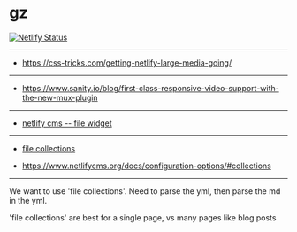 # gz

[![Netlify Status](https://api.netlify.com/api/v1/badges/5060c9a7-4c5a-4026-9984-851fc3b64cac/deploy-status)](https://app.netlify.com/sites/gzzz/deploys)

------------------------------------

* https://css-tricks.com/getting-netlify-large-media-going/

-------------------------------------

* https://www.sanity.io/blog/first-class-responsive-video-support-with-the-new-mux-plugin

----------------------------------

* [netlify cms -- file widget](https://www.netlifycms.org/docs/widgets/#file)

------------------------------------

* [file collections](https://www.netlifycms.org/docs/collection-types/#file-collections)


* https://www.netlifycms.org/docs/configuration-options/#collections

----------------------------------------

We want to use 'file collections'. Need to parse the yml, then parse the md in
the yml.

'file collections' are best for a single page, vs many pages like blog posts
 
